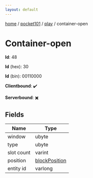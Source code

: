 ```yaml
---
layout: default
---
```


[home](/)  /  [pocket101](/protocol/pocket101)  /  [play](/protocol/pocket101/play)  /  container-open

# Container-open

**Id**: 48

**Id** (hex): 30

**Id** (bin): 00110000

**Clientbound**: ✔️

**Serverbound**: ✖️

## Fields

Name | Type
---|---
window | ubyte
type | ubyte
slot count | varint
position | [blockPosition](/protocol/pocket101/types/block-position)
entity id | varlong


